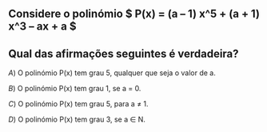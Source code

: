 
## Considere o polinómio $  P(x) = (a – 1) x^5 + (a + 1) x^3 – ax + a  $ 

## Qual das afirmações seguintes é verdadeira?

$A$) O polinómio P(x) tem grau 5, qualquer que seja o valor de a.

$B$) O polinómio P(x) tem grau 1, se a = 0.

$C$) O polinómio P(x) tem grau 5, para a ≠ 1.

$D$) O polinómio P(x) tem grau 3, se a ∈ N.

